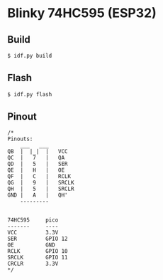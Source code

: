 # Blinky 74HC595 (ESP32)

## Build

```bash
$ idf.py build
```

## Flash

```bash
$ idf.py flash
```

## Pinout

```
/*
Pinouts:
    ___   ___
QB  |  |_|  |   VCC
QC  |   7   |   QA
QD  |   5   |   SER
QE  |   H   |   OE
QF  |   C   |   RCLK
QG  |   9   |   SRCLK
QH  |   5   |   SRCLR
GND |   A   |   QH'
    ---------


74HC595     pico
-------     ----
VCC         3.3V
SER         GPIO 12
OE          GND
RCLK        GPIO 10
SRCLK       GPIO 11
CRCLR       3.3V
*/
```
